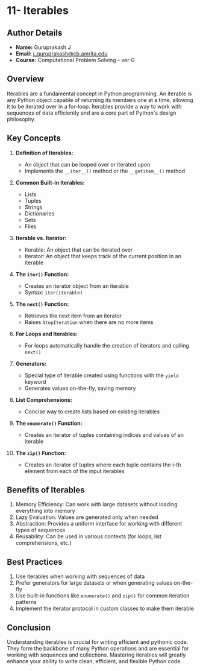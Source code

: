 # 11- Iterables

## Author Details
- **Name:** Guruprakash J
- **Email:** j_guruprakash@cb.amrita.edu
- **Course:** Computational Problem Solving - ver G

## Overview
Iterables are a fundamental concept in Python programming. An iterable is any Python object capable of returning its members one at a time, allowing it to be iterated over in a for-loop. Iterables provide a way to work with sequences of data efficiently and are a core part of Python's design philosophy.

## Key Concepts

1. **Definition of Iterables:**
   - An object that can be looped over or iterated upon
   - Implements the `__iter__()` method or the `__getitem__()` method

2. **Common Built-in Iterables:**
   - Lists
   - Tuples
   - Strings
   - Dictionaries
   - Sets
   - Files

3. **Iterable vs. Iterator:**
   - Iterable: An object that can be iterated over
   - Iterator: An object that keeps track of the current position in an iterable

4. **The `iter()` Function:**
   - Creates an iterator object from an iterable
   - Syntax: `iter(iterable)`

5. **The `next()` Function:**
   - Retrieves the next item from an iterator
   - Raises `StopIteration` when there are no more items

6. **For Loops and Iterables:**
   - For loops automatically handle the creation of iterators and calling `next()`

7. **Generators:**
   - Special type of iterable created using functions with the `yield` keyword
   - Generates values on-the-fly, saving memory

8. **List Comprehensions:**
   - Concise way to create lists based on existing iterables

9. **The `enumerate()` Function:**
   - Creates an iterator of tuples containing indices and values of an iterable

10. **The `zip()` Function:**
    - Creates an iterator of tuples where each tuple contains the i-th element from each of the input iterables

## Benefits of Iterables

1. Memory Efficiency: Can work with large datasets without loading everything into memory
2. Lazy Evaluation: Values are generated only when needed
3. Abstraction: Provides a uniform interface for working with different types of sequences
4. Reusability: Can be used in various contexts (for loops, list comprehensions, etc.)

## Best Practices

1. Use iterables when working with sequences of data
2. Prefer generators for large datasets or when generating values on-the-fly
3. Use built-in functions like `enumerate()` and `zip()` for common iteration patterns
4. Implement the iterator protocol in custom classes to make them iterable

## Conclusion

Understanding iterables is crucial for writing efficient and pythonic code. They form the backbone of many Python operations and are essential for working with sequences and collections. Mastering iterables will greatly enhance your ability to write clean, efficient, and flexible Python code.
